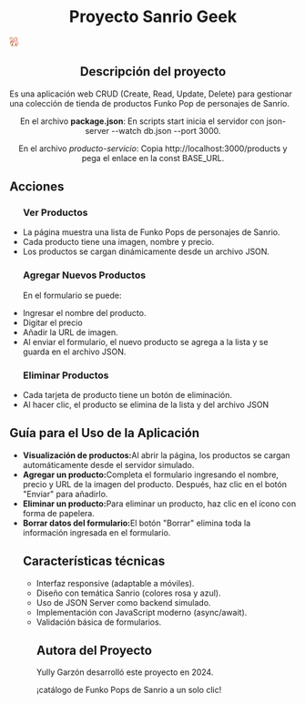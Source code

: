 <h1 align="center"> Proyecto Sanrio Geek </h1>

<p align="left">
  <img src="https://github.com/yullyvc02/Proyecto-Sanrio-Geek/blob/main/img/favicon.ico" alt="Favicon personaje Sanrio">
</p>


<h2 align="center"> Descripción del proyecto </h2>

<p align="left">Es una aplicación web CRUD (Create, Read, Update, Delete) para gestionar una colección de tienda de productos Funko Pop de personajes de Sanrio.</p>

<p align="center">En el archivo <strong>package.json</strong>: En scripts start inicia el servidor con json-server --watch db.json --port 3000.</p>

<p align="center">En el archivo <em>producto-servicio</em>: Copia http://localhost:3000/products y pega el enlace en la const BASE_URL.</p>


<h2 align="left">Acciones </h2>
<ul>
  <h3 align="left">Ver Productos</h3>
  <li>La página muestra una lista de Funko Pops de personajes de Sanrio.</li>
  <li>Cada producto tiene una imagen, nombre y precio.</li>
  <li>Los productos se cargan dinámicamente desde un archivo JSON.</li>

  <h3 align="left">Agregar Nuevos Productos</h3>
  <p align="left"> En el formulario se puede:</p>
  <li>Ingresar el nombre del producto.</li>
  <li>Digitar el precio</li>
  <li>Añadir la URL de imagen.</li>
  <li>Al enviar el formulario, el nuevo producto se agrega a la lista y se guarda en el archivo JSON.</li>


<h3 align="left">Eliminar Productos</h3>
 <li>Cada tarjeta de producto tiene un botón de eliminación.</li>
  <li>Al hacer clic, el producto se elimina de la lista y del archivo JSON</li>
</ul>


<h2 align="left">Guía para el Uso de la Aplicación</h2>
<ul>
<li><b>Visualización de productos:</b>Al abrir la página, los productos se cargan automáticamente desde el servidor simulado.</li>
<li><b>Agregar un producto:</b>Completa el formulario ingresando el nombre, precio y URL de la imagen del producto. Después, haz clic en el botón "Enviar" para añadirlo.</li>
<li><b>Eliminar un producto:</b>Para eliminar un producto, haz clic en el ícono con forma de papelera.</li>
<li><b>Borrar datos del formulario:</b>El botón "Borrar" elimina toda la información ingresada en el formulario.</li>

<h2 align="left">Características técnicas</h2>
<ul>
<li>Interfaz responsive (adaptable a móviles).</li>
<li>Diseño con temática Sanrio (colores rosa y azul).</li>
<li>Uso de JSON Server como backend simulado.</li>
<li>Implementación con JavaScript moderno (async/await).</li>
<li>Validación básica de formularios.</li>



<h2 align="left">Autora del Proyecto</h2>
<p align="left">Yully Garzón desarrolló este proyecto en 2024.</p>
<font aling="left">¡catálogo de Funko Pops de Sanrio a un solo clic!</font>


